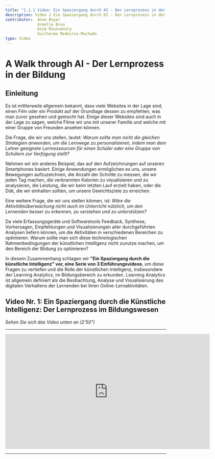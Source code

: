 ```yaml
---
title: "1.1.1 Video: Ein Spaziergang durch AI - Der Lernprozess in der Bildung"
description: Video 1 Ein Spaziergang durch KI - Der Lernprozess in der Bildung
contributor:  Anne Boyer
              Armelle Brun
              Azim Roussanaly
              Guilherme Medeiros-Machado
type: Video
---
```

# A Walk through AI - Der Lernprozess in der Bildung
## Einleitung

Es ist mittlerweile allgemein bekannt, dass viele Websites in der Lage sind, einen Film oder ein Produkt auf der Grundlage dessen zu empfehlen, was man zuvor gesehen und gemocht hat. Einige dieser Websites sind auch in der Lage zu sagen, welche Filme wir uns mit unserer Familie und welche mit einer Gruppe von Freunden ansehen können.

Die Frage, die wir uns stellen, lautet: *Warum sollte man nicht die gleichen Strategien anwenden, um die Lernwege zu personalisieren, indem man dem Lehrer geeignete Lernressourcen für einen Schüler oder eine Gruppe von Schülern zur Verfügung stellt?*

Nehmen wir ein anderes Beispiel, das auf den Aufzeichnungen auf unseren Smartphones basiert. Einige Anwendungen ermöglichen es uns, unsere Bewegungen aufzuzeichnen, die Anzahl der Schritte zu messen, die wir jeden Tag machen, die verbrannten Kalorien zu visualisieren und zu analysieren, die Leistung, die wir beim letzten Lauf erzielt haben, oder die Diät, die wir einhalten sollten, um unsere Gewichtsziele zu erreichen.

Eine weitere Frage, die wir uns stellen können, ist: *Wäre die Aktivitätsüberwachung nicht auch im Unterricht nützlich, um den Lernenden besser zu erkennen, zu verstehen und zu unterstützen?*

Da viele Erfassungsgeräte und Softwaretools Feedback, Synthese, Vorhersagen, Empfehlungen und Visualisierungen aller durchgeführten Analysen liefern können, um die Aktivitäten in verschiedenen Bereichen zu optimieren. Warum sollte man sich diese technologischen Rahmenbedingungen der künstlichen Intelligenz nicht zunutze machen, um den Bereich der Bildung zu optimieren?

In diesem Zusammenhang schlagen wir **"Ein Spaziergang durch die künstliche Intelligenz" vor, eine Serie von 3 Einführungsvideos**, um diese Fragen zu vertiefen und die Rolle der künstlichen Intelligenz, insbesondere der Learning Analytics, im Bildungsbereich zu erkunden. Learning Analytics ist allgemein definiert als die Beobachtung, Analyse und Visualisierung des digitalen Verhaltens der Lernenden bei ihren Online-Lernaktivitäten.

## Video Nr. 1: Ein Spaziergang durch die Künstliche Intelligenz: Der Lernprozess im Bildungswesen

*Sehen Sie sich das Video unten an (2'50")*

----------

<center><iframe width="640" height="360" src="https://www.youtube.com/embed/QfneXoU-jXM?rel=0&showinfo=0&cc_load_policy=1&hl=fr&modestbranding=1" frameborder="0" allowfullscreen></iframe></center>

-----------
